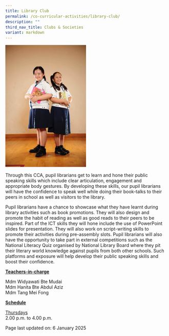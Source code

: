 ```yaml
---
title: Library Club
permalink: /co-curricular-activities/library-club/
description: ""
third_nav_title: Clubs & Societies
variant: markdown
---
```

<img style="width: 50%;" src="/images/library.jpeg">
<p>Through this CCA, pupil librarians get to learn and hone their public speaking skills which include clear articulation, engagement and appropriate body gestures. By developing these skills, our pupil librarians will have the confidence to speak well while doing their book-talks to their peers in school as well as visitors to the library.</p>
<p>Pupil librarians have a chance to showcase what they have learnt during library activities such as book promotions. They will also design and promote the habit of reading as well as good reads to their peers to be inspired. Part of the ICT skills they will hone include the use of PowerPoint slides for presentation. They will also work on script-writing skills to promote their activities during pre-assembly slots. Pupil librarians will also have the opportunity to take part in external competitions such as the National Literacy Quiz organised by National Library Board where they pit their literary world knowledge against pupils from both other schools. Such platforms and exposure will help develop their public speaking skills and boost their confidence.</p>
<p><u><strong>Teachers-in-charge</strong></u></p>
<p>Mdm Widyawati Bte Mudai<br>Mdm Hanita Bte Abdul Aziz<br>Mdm Tang Mei Fong</p>
<p><u><strong>Schedule</strong></u></p>
<p><u>Thursdays</u><br>2.00 p.m. to 4.00 p.m.</p>
<p>Page last updated on: 6 January 2025</p>